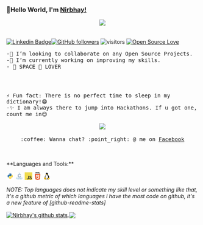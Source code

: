 ### 👋Hello World, I'm [Nirbhay!](https://nirbhay007.github.io/my-website)
<p align="center">
  <img src="https://media.giphy.com/media/bcKmIWkUMCjVm/giphy.gif" width="100px">
 <br><br>
  
[![Linkedin Badge](https://img.shields.io/badge/-Nirbhay%20Singh-blue?style=social&logo=Linkedin&logoColor=blue&link=https://www.linkedin.com/in/nirbhay-singh-349aba12a/)](https://www.linkedin.com/in/nirbhay-singh-349aba12a/)[![GitHub followers](https://img.shields.io/github/followers/Nirbhay007?label=Follow&style=social)](https://github.com/Nirbhay007/?tab=follow)
![visitors](https://hit-badger.glitch.me/badge?page_id=Nirbhay007.id)
[![Open Source Love](https://badges.frapsoft.com/os/v2/open-source.svg?v=103)](https://github.com/Nirbhay007)

 <samp>
  -👯 I’m looking to collaborate on any Open Source Projects.<br>
  -🔭 I’m currently working on improving my skills. <br>
  - 🌌  SPACE 🚀 LOVER <br>

  <br></br>
  
   ⚡ Fun fact: There is no perfect time to sleep in my dictionary!:grin:<br>
   -:sparkles: I am always there to jump into Hackathons. If u got one, count me in:wink:
   
 </samp>
</p>
<p align="center">
 <img src="https://media.giphy.com/media/fAnzw6YK33jMwzp5wp/giphy.gif" width="240px" align="center">
 <samp>
  <br><br>:coffee: Wanna chat? :point_right: @ me on <a href="https://www.facebook.com/NirbhaySingh01/">Facebook</a>
 </samp>
</p>
<br>
<br>
**Languages and Tools:**  

<code><img height="20" src="https://raw.githubusercontent.com/github/explore/80688e429a7d4ef2fca1e82350fe8e3517d3494d/topics/python/python.png"></code>
<code><img height="20" src="https://raw.githubusercontent.com/github/explore/80688e429a7d4ef2fca1e82350fe8e3517d3494d/topics/c/c.png"></code>
<code><img height="20" src="https://raw.githubusercontent.com/github/explore/80688e429a7d4ef2fca1e82350fe8e3517d3494d/topics/javascript/javascript.png"></code>
<code><img height="20" src="https://raw.githubusercontent.com/github/explore/5c058a388828bb5fde0bcafd4bc867b5bb3f26f3/topics/html/html.png"></code>
<code><img height="20" src="https://raw.githubusercontent.com/github/explore/80688e429a7d4ef2fca1e82350fe8e3517d3494d/topics/linux/linux.png"></code>    



*NOTE: Top languages does not indicate my skill level or something like that, it's a github metric of which languages i have the most code on github, it's a new feature of [github-readme-stats]*

<a href="https://github.com/nirbhay007/github-readme-stats">
  <img align="center" src="https://github-readme-stats.vercel.app/api?username=nirbhay007&show_icons=true&include_all_commits=true&theme=radical" alt="Nirbhay's github stats" />
</a>
<a href="https://github.com/nirbhay007/github-readme-stats">

  <img align="center" src="https://github-readme-stats.vercel.app/api/top-langs/?username=nirbhay007&layout=compact&theme=radical" />
</a>

